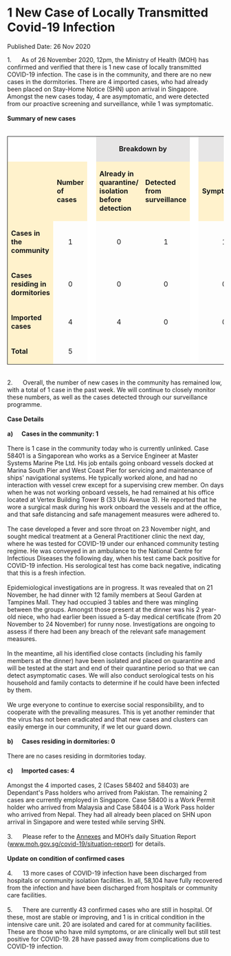 <html>
    <meta http-equiv="Content-Type" content="text/html; charset=utf-8"/>
    <meta charset="utf-8"/>
    <title>1 New Case of Locally Transmitted Covid-19 Infection</title>
    <body><h1>1 New Case of Locally Transmitted Covid-19 Infection</h1>
    <p>Published Date: 26 Nov 2020</p> 1.&nbsp; &nbsp; &nbsp; As of 26 November 2020, 12pm, the Ministry of Health (MOH) has confirmed and verified that there is 1 new case of locally transmitted COVID-19 infection. The case is in the community, and there are no new cases in the dormitories. There are 4 imported cases, who had already been placed on Stay-Home Notice (SHN) upon arrival in Singapore. Amongst the new cases today, 4 are asymptomatic, and were detected from our proactive screening and surveillance, while 1 was symptomatic.<br><br><strong>Summary of new cases<br></strong><br><table width="605" bordercolor="#00000a" border="1" rules="GROUPS" frame="VOID" cellspacing="0" cellpadding="7"><colgroup><col width="115"><col width="46"><col width="2"><col width="82"><col width="82"><col width="2"><col width="27"></colgroup><colgroup><col width="41"><col width="82"></colgroup><tbody><tr><td width="115" height="10" bgcolor="#ffffff"><p align="RIGHT">&nbsp;</p></td><td width="46" bgcolor="#ffffff"><p>&nbsp;</p></td><td width="2" valign="TOP" bgcolor="#ffffff"><p>&nbsp;</p></td><td width="178" bgcolor="#e7e6e6" colspan="2"><p align="CENTER"><strong>Breakdown by</strong></p></td><td width="2" valign="TOP" bgcolor="#ffffff"><p>&nbsp;</p></td><td width="27" bgcolor="#e7e6e6" colspan="3"><p align="CENTER"><strong>Breakdown by</strong></p></td></tr><tr><td width="115" height="111" bgcolor="#fff2cc"><p align="RIGHT">&nbsp;</p></td><td width="46" bgcolor="#fff2cc"><p><strong>Number of cases</strong></p></td><td width="2" valign="TOP" bgcolor="#ffffff"><p>&nbsp;</p></td><td width="82" bgcolor="#fff2cc"><p><strong>Already in quarantine/ isolation before detection</strong></p></td><td width="82" bgcolor="#fff2cc"><p><strong>Detected from surveillance</strong></p></td><td width="2" valign="TOP" bgcolor="#ffffff"><p>&nbsp;</p></td><td width="82" bgcolor="#fff2cc" colspan="2"><p><strong>Symptomatic</strong></p></td><td width="82" bgcolor="#fff2cc"><p><strong>Asymptomatic</strong></p></td></tr><tr><td width="115" height="22" bgcolor="#fff2cc"><p><strong>Cases in the community</strong></p></td><td width="46"><p align="CENTER">1</p></td><td width="2" valign="TOP" bgcolor="#ffffff"><p align="CENTER">&nbsp;</p></td><td width="82"><p align="CENTER">0</p></td><td width="82"><p align="CENTER">1</p></td><td width="2" valign="TOP" bgcolor="#ffffff"><p align="CENTER">&nbsp;</p></td><td width="82" colspan="2"><p align="CENTER">1</p></td><td width="82"><p align="CENTER">0</p></td></tr><tr><td width="115" height="22" bgcolor="#fff2cc"><p><strong>Cases residing in dormitories</strong></p></td><td width="46"><p align="CENTER">0</p></td><td width="2" valign="TOP" bgcolor="#ffffff"><p align="CENTER">&nbsp;</p></td><td width="82"><p align="CENTER">0</p></td><td width="82"><p align="CENTER">0</p></td><td width="2" valign="TOP" bgcolor="#ffffff"><p align="CENTER">&nbsp;</p></td><td width="82" colspan="2"><p align="CENTER">0</p></td><td width="82"><p align="CENTER">0</p></td></tr><tr><td width="115" height="22" bgcolor="#fff2cc"><p><strong>Imported cases</strong></p></td><td width="46"><p align="CENTER">4</p></td><td width="2" valign="TOP" bgcolor="#ffffff"><p align="CENTER">&nbsp;</p></td><td width="82"><p align="CENTER">4</p></td><td width="82"><p align="CENTER">0</p></td><td width="2" valign="TOP" bgcolor="#ffffff"><p align="CENTER">&nbsp;</p></td><td width="82" colspan="2"><p align="CENTER">0</p></td><td width="82"><p align="CENTER">4</p></td></tr><tr><td width="115" height="22" bgcolor="#fff2cc"><p><strong>Total</strong></p></td><td width="46"><p align="CENTER">5</p></td><td width="2" valign="TOP" bgcolor="#ffffff"><p align="CENTER">&nbsp;</p></td><td width="82"><p align="CENTER">&nbsp;</p></td><td width="82"><p align="CENTER">&nbsp;</p></td><td width="2" valign="TOP" bgcolor="#ffffff"><p align="CENTER">&nbsp;</p></td><td width="82" colspan="2"><p align="CENTER">&nbsp;</p></td><td width="82"><p align="CENTER">&nbsp;</p></td></tr></tbody></table><br>2.&nbsp;&nbsp;&nbsp;&nbsp;&nbsp; Overall, the number of new cases in the community has remained low, with a total of 1 case in the past week. We will continue to closely monitor these numbers, as well as the cases detected through our surveillance programme.<br><br><strong>Case Details</strong><br><br><strong>a)&nbsp;&nbsp;&nbsp;&nbsp;&nbsp; Cases in the community: 1</strong><br><br>There is 1 case in the community today who is currently unlinked. Case 58401 is a Singaporean who works as a Service Engineer at Master Systems Marine Pte Ltd. His job entails going onboard vessels docked at Marina South Pier and West Coast Pier for servicing and maintenance of ships' navigational systems. He typically worked alone, and had no interaction with vessel crew except for a supervising crew member. On days when he was not working onboard vessels, he had remained at his office located at Vertex Building Tower B (33 Ubi Avenue 3). He reported that he wore a surgical mask during his work onboard the vessels and at the office, and that safe distancing and safe management measures were adhered to.<br><br>The case developed a fever and sore throat on 23 November night, and sought medical treatment at a General Practitioner clinic the next day, where he was tested for COVID-19 under our enhanced community testing regime. He was conveyed in an ambulance to the National Centre for Infectious Diseases the following day, when his test came back positive for COVID-19 infection. His serological test has come back negative, indicating that this is a fresh infection.<br><br>Epidemiological investigations are in progress. It was revealed that on 21 November, he had dinner with 12 family members at Seoul Garden at Tampines Mall. They had occupied 3 tables and there was mingling between the groups. Amongst those present at the dinner was his 2 year-old niece, who had earlier been issued a 5-day medical certificate (from 20 November to 24 November) for runny nose. Investigations are ongoing to assess if there had been any breach of the relevant safe management measures.&nbsp;<br><br>In the meantime, all his identified close contacts (including his family members at the dinner) have been isolated and placed on quarantine and will be tested at the start and end of their quarantine period so that we can detect asymptomatic cases. We will also conduct serological tests on his household and family contacts to determine if he could have been infected by them.<br><br>We urge everyone to continue to exercise social responsibility, and to cooperate with the prevailing measures. This is yet another reminder that the virus has not been eradicated and that new cases and clusters can easily emerge in our community, if we let our guard down.<br><br><strong>b)&nbsp;&nbsp;&nbsp;&nbsp;&nbsp; Cases residing in dormitories: 0</strong><br><br>There are no cases residing in dormitories today.<br><br><strong>c)&nbsp;&nbsp;&nbsp;&nbsp;&nbsp; Imported cases: 4</strong><br><br>Amongst the 4 imported cases, 2 (Cases 58402 and 58403) are Dependant's Pass holders who arrived from Pakistan. The remaining 2 cases are currently employed in Singapore. Case 58400 is a Work Permit holder who arrived from Malaysia and Case 58404 is a Work Pass holder who arrived from Nepal. They had all already been placed on SHN upon arrival in Singapore and were tested while serving SHN.<br><br>3.&nbsp;&nbsp;&nbsp;&nbsp;&nbsp; Please refer to the <a href="/docs/librariesprovider5/pressroom/press-releases/annexes---26-nov-2020.pdf?sfvrsn=7106a25a_2" title="Annexes">Annexes</a>&nbsp;and MOH’s daily Situation Report (<a href="https://www.moh.gov.sg/covid-19/situation-report" title="" class="" target=""></a><a href="http://www.moh.gov.sg/covid-19/situation-report">www.moh.gov.sg/covid-19/situation-report</a>) for details.<br><br><strong>Update on condition of confirmed cases</strong><br><br>4.&nbsp;&nbsp;&nbsp;&nbsp;&nbsp; 13 more cases of COVID-19 infection have been discharged from hospitals or community isolation facilities. In all, 58,104 have fully recovered from the infection and have been discharged from hospitals or community care facilities.<br><br>5.&nbsp;&nbsp;&nbsp;&nbsp;&nbsp; There are currently 43 confirmed cases who are still in hospital. Of these, most are stable or improving, and 1 is in critical condition in the intensive care unit. 20 are isolated and cared for at community facilities. These are those who have mild symptoms, or are clinically well but still test positive for COVID-19. 28 have passed away from complications due to COVID-19 infection.<br></body>
</html>